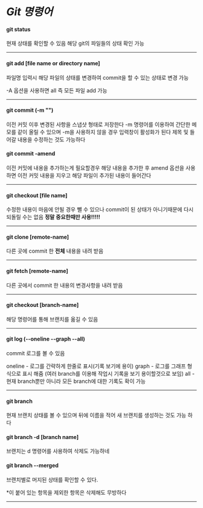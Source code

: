 # _**Git 명령어**_

#### git status

현재 상태를 확인할 수 있음 해당 git의 파일들의 상태 확인 가능

---

#### git add [file name or directory name]
파일명 입력시 해당 파일의 상태를 변경하여 commit을 할 수 있는 상태로 변경 가능

-A 옵션을 사용하면 all 즉 모든 파일 add 가능

---

#### git commit (-m "")
이전 커밋 이후 변경된 사항을 스냅샷 형태로 저장한다
-m 명령어를 이용하여 간단한 메모를 같이 올릴 수 있으며 -m을 사용하지 않을 경우 입력창이 활성화가 된다
제목 및 들어갈 내용을 수정하는 것도 가능하다

#### git commit -amend
이전 커밋에 내용을 추가하는게 필요할경우 해당 내용을 추가한 후 amend 옵션을 사용하면 이전 커밋 내용을 지우고 해당 파일이 추가된 내용이 들어간다

---
#### git checkout [file name]
수정한 내용이 마음에 안될 경우 뺄 수 있으나 commit이 된 상태가 아니기때문에 다시 되돌릴 수는 없음
**정말 중요한때만 사용!!!!!**

---

#### git clone [remote-name]
다른 곳에 commit 한 **전체** 내용을 내려 받음

---

#### git fetch [remote-name]

다른 곳에서 commit 한 내용의 변경사항을 내려 받음

---

#### git checkout [branch-name]
해당 명령어를 통해 브랜치를 옮길 수 있음

---


#### git log (--oneline --graph --all)
commit 로그를 볼 수 있음

oneline - 로그를 간략하게 한줄로 표시(기록 보기에 용이)
graph  - 로그를 그래프 형식으로 표시 해줌 (여러 branch를 이용해 작업시 기록을 보기 용이할것으로 보임)
all - 현재 branch뿐만 아니라 모든 branch에 대한 기록도 확이 가능

---

#### git branch
현재 브랜치 상태를 볼 수 있으며 뒤에 이름을 적어 새 브랜치를 생성하는 것도 가능 하다

#### git branch -d [branch name]
브랜치는 d 명령어를 사용하여 삭제도 가능하네

#### git branch --merged
브랜치별로 머지된 상태를 확인할 수 있다.


*이 붙어 있는 항목을 제외한 항목은 삭제해도 무방하다

---
